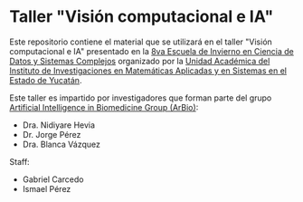 # Taller "Visión computacional e IA" 
Este repositorio contiene el material que se utilizará en el taller "Visión computacional e IA" presentado en la [8va Escuela de Invierno en Ciencia de Datos y Sistemas Complejos](https://sites.google.com/view/escuela-ciencia-de-datos) organizado por la [Unidad Académica del Instituto de Investigaciones en Matemáticas Aplicadas y en Sistemas en el Estado de Yucatán](https://www.iimas.unam.mx/unidad-academica-del-iimas-en-yucatan/).

Este taller es impartido por investigadores que forman parte del grupo [Artificial Intelligence in Biomedicine Group (ArBio)](https://arbioiimas.github.io/ArBio/):
* Dra. Nidiyare Hevia
* Dr. Jorge Pérez
* Dra. Blanca Vázquez

Staff:
* Gabriel Carcedo
* Ismael Pérez 

